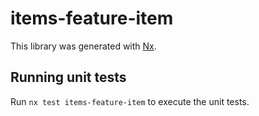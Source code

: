 # items-feature-item

This library was generated with [Nx](https://nx.dev).

## Running unit tests

Run `nx test items-feature-item` to execute the unit tests.
